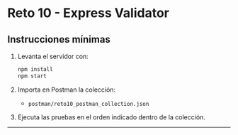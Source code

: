 # Reto 10 - Express Validator

## Instrucciones mínimas

1. Levanta el servidor con:
   ```bash
   npm install
   npm start
   ```

2. Importa en Postman la colección:
   - `postman/reto10_postman_collection.json`

3. Ejecuta las pruebas en el orden indicado dentro de la colección.

---
